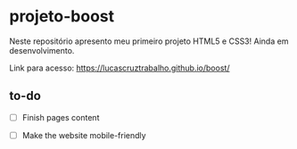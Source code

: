 # projeto-boost

Neste repositório apresento meu primeiro projeto HTML5 e CSS3! Ainda em desenvolvimento.</p>
Link para acesso:
https://lucascruztrabalho.github.io/boost/

## to-do

- [ ] Finish pages content
- [ ] Make the website mobile-friendly

